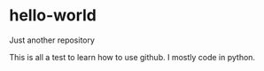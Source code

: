 # hello-world
Just another repository

This is all a test to learn how to use github. I mostly code in python.
